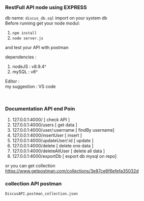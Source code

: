 ### RestFull API node using EXPRESS <br>
db name: ``` discus_db.sql ``` import on your system db <br>
Before running get your node modul: <br>
1. ``` npm install ``` <br>
2. ``` node server.js ```<br>

and test your API with postman <br>

dependencies : <br>
1. nodeJS : v8.9.4^
2. mySQL : v8^

Editor : <br>
 my suggestion : VS code

<br>

### Documentation API end Poin
1. 127.0.0.1:4000/ [ check API ]
2. 127.0.0.1:4000/users [ get data ]
3. 127.0.0.1:4000/user/:username [ findBy username]
4. 127.0.0.1:4000/insertUser [ insert ]
5. 127.0.0.1:4000/updateUser/:id [ update ]
6. 127.0.0.1:4000/delete [ delete one data ]
7. 127.0.0.1:4000/deleteAllUser [ delete all data ]
8. 127.0.0.1:4000/exportDb [ export db mysql on repo]

or you can get collection https://www.getpostman.com/collections/3e87ce6f6efefa35032d

### collection API postman
 ``` DiscusAPI.postman_collection.json ```
